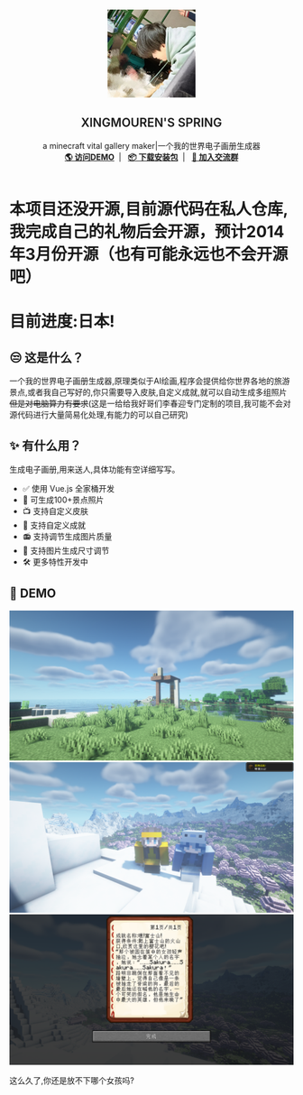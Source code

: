 <br />
<p align="center">
  <a href="https://blog.happyking.top" target="blank">
    <img src="images/logo.png" alt="Logo" width="156" height="156">
  </a>
  <h2 align="center" style="font-weight: 600">XINGMOUREN'S SPRING</h2>

  <p align="center">
    a minecraft vital gallery maker|一个我的世界电子画册生成器
    <br />
    <a href="#" target="blank"><strong>🌎 访问DEMO</strong></a>&nbsp;&nbsp;|&nbsp;&nbsp;
    <a href="#" target="blank"><strong>📦️ 下载安装包</strong></a>&nbsp;&nbsp;|&nbsp;&nbsp;
    <a href="#" target="blank"><strong>💬 加入交流群</strong></a>
    <br />
    <br />
  </p>
</p>

# 本项目还没开源,目前源代码在私人仓库,我完成自己的礼物后会开源，预计2014年3月份开源（也有可能永远也不会开源吧）
# 目前进度:日本!
## 😒 这是什么？
一个我的世界电子画册生成器,原理类似于AI绘画,程序会提供给你世界各地的旅游景点,或者我自己写好的,你只需要导入皮肤,自定义成就,就可以自动生成多组照片~~但是对电脑算力有要求~~(这是一给给我好哥们李春迎专门定制的项目,我可能不会对源代码进行大量简易化处理,有能力的可以自己研究)
## ✨ 有什么用？
生成电子画册,用来送人,具体功能有空详细写写。

- ✅ 使用 Vue.js 全家桶开发
- 🔴 可生成100+景点照片
- 📺 支持自定义皮肤
- 📃 支持自定义成就
- 📻 支持调节生成图片质量
- 🚫 支持图片生成尺寸调节
- 🛠 更多特性开发中

## 🏅 DEMO
![](images/demo0.png)
![](images/demo1.png)
![](images/demo2.png)

这么久了,你还是放不下哪个女孩吗?